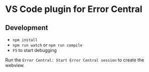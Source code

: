 # VS Code plugin for Error Central


## Development

- `npm install`
- `npm run watch` or `npm run compile`
- `F5` to start debugging

Run the `Error Central: Start Error Central session` to create the webview.
